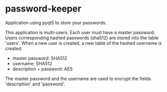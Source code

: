 # password-keeper
Application using pyqt5 to store your passwords. 

This application is multi-users. Each user must have a master password.
Users corresponding hashed passwords (sha512) are stored into the table 'users'. When a new user is created, a new table of the hashed username is created.

- master password: SHA512
- username: SHA512
- description + password: AES
  
The master password and the username are used to encrypt the fields 'description' and 'password'.
